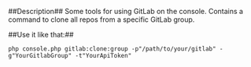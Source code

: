 ##Description##
Some tools for using GitLab on the console.
Contains a command to clone all repos from a specific GitLab group.

##Use it like that:##
```
php console.php gitlab:clone:group -p"/path/to/your/gitlab" -g"YourGitlabGroup" -t"YourApiToken"
```